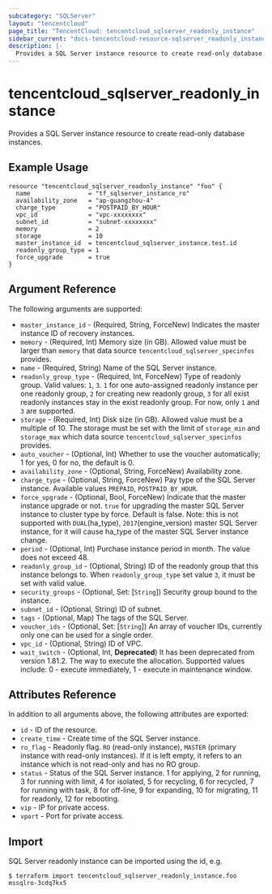 ```yaml
---
subcategory: "SQLServer"
layout: "tencentcloud"
page_title: "TencentCloud: tencentcloud_sqlserver_readonly_instance"
sidebar_current: "docs-tencentcloud-resource-sqlserver_readonly_instance"
description: |-
  Provides a SQL Server instance resource to create read-only database instances.
---
```


# tencentcloud_sqlserver_readonly_instance

Provides a SQL Server instance resource to create read-only database instances.

## Example Usage

```hcl
resource "tencentcloud_sqlserver_readonly_instance" "foo" {
  name                = "tf_sqlserver_instance_ro"
  availability_zone   = "ap-guangzhou-4"
  charge_type         = "POSTPAID_BY_HOUR"
  vpc_id              = "vpc-xxxxxxxx"
  subnet_id           = "subnet-xxxxxxxx"
  memory              = 2
  storage             = 10
  master_instance_id  = tencentcloud_sqlserver_instance.test.id
  readonly_group_type = 1
  force_upgrade       = true
}
```

## Argument Reference

The following arguments are supported:

* `master_instance_id` - (Required, String, ForceNew) Indicates the master instance ID of recovery instances.
* `memory` - (Required, Int) Memory size (in GB). Allowed value must be larger than `memory` that data source `tencentcloud_sqlserver_specinfos` provides.
* `name` - (Required, String) Name of the SQL Server instance.
* `readonly_group_type` - (Required, Int, ForceNew) Type of readonly group. Valid values: `1`, `3`. `1` for one auto-assigned readonly instance per one readonly group, `2` for creating new readonly group, `3` for all exist readonly instances stay in the exist readonly group. For now, only `1` and `3` are supported.
* `storage` - (Required, Int) Disk size (in GB). Allowed value must be a multiple of 10. The storage must be set with the limit of `storage_min` and `storage_max` which data source `tencentcloud_sqlserver_specinfos` provides.
* `auto_voucher` - (Optional, Int) Whether to use the voucher automatically; 1 for yes, 0 for no, the default is 0.
* `availability_zone` - (Optional, String, ForceNew) Availability zone.
* `charge_type` - (Optional, String, ForceNew) Pay type of the SQL Server instance. Available values `PREPAID`, `POSTPAID_BY_HOUR`.
* `force_upgrade` - (Optional, Bool, ForceNew) Indicate that the master instance upgrade or not. `true` for upgrading the master SQL Server instance to cluster type by force. Default is false. Note: this is not supported with `DUAL`(ha_type), `2017`(engine_version) master SQL Server instance, for it will cause ha_type of the master SQL Server instance change.
* `period` - (Optional, Int) Purchase instance period in month. The value does not exceed 48.
* `readonly_group_id` - (Optional, String) ID of the readonly group that this instance belongs to. When `readonly_group_type` set value `3`, it must be set with valid value.
* `security_groups` - (Optional, Set: [`String`]) Security group bound to the instance.
* `subnet_id` - (Optional, String) ID of subnet.
* `tags` - (Optional, Map) The tags of the SQL Server.
* `voucher_ids` - (Optional, Set: [`String`]) An array of voucher IDs, currently only one can be used for a single order.
* `vpc_id` - (Optional, String) ID of VPC.
* `wait_switch` - (Optional, Int, **Deprecated**) It has been deprecated from version 1.81.2. The way to execute the allocation. Supported values include: 0 - execute immediately, 1 - execute in maintenance window.

## Attributes Reference

In addition to all arguments above, the following attributes are exported:

* `id` - ID of the resource.
* `create_time` - Create time of the SQL Server instance.
* `ro_flag` - Readonly flag. `RO` (read-only instance), `MASTER` (primary instance with read-only instances). If it is left empty, it refers to an instance which is not read-only and has no RO group.
* `status` - Status of the SQL Server instance. 1 for applying, 2 for running, 3 for running with limit, 4 for isolated, 5 for recycling, 6 for recycled, 7 for running with task, 8 for off-line, 9 for expanding, 10 for migrating, 11 for readonly, 12 for rebooting.
* `vip` - IP for private access.
* `vport` - Port for private access.


## Import

SQL Server readonly instance can be imported using the id, e.g.

```
$ terraform import tencentcloud_sqlserver_readonly_instance.foo mssqlro-3cdq7kx5
```

